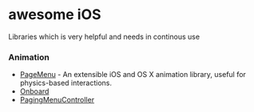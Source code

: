 # awesome iOS
Libraries which is very helpful and needs in continous use

### Animation
 * [PageMenu](https://github.com/HighBay/PageMenu) - An extensible iOS and OS X animation library, useful for physics-based interactions.
 * [Onboard](https://github.com/mamaral/Onboard)
 * [PagingMenuController](https://github.com/kitasuke/PagingMenuController)
